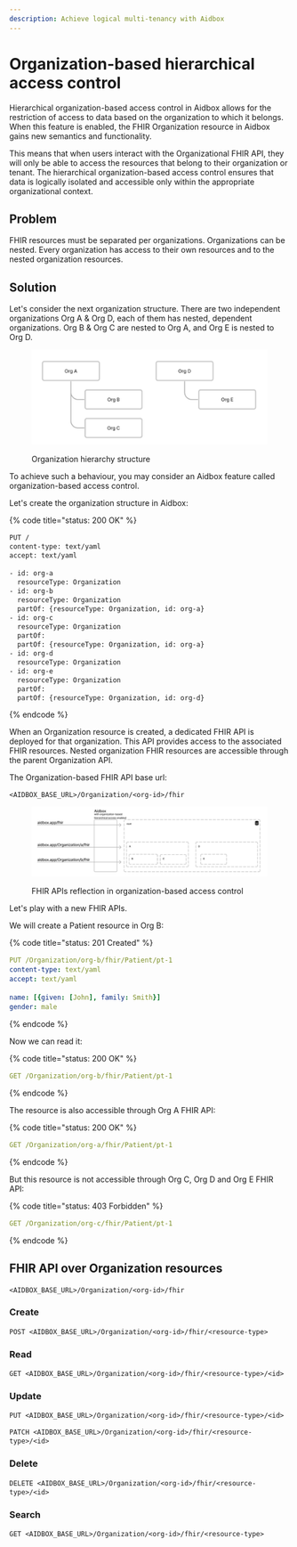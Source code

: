 ```yaml
---
description: Achieve logical multi-tenancy with Aidbox
---
```


# Organization-based hierarchical access control

Hierarchical organization-based access control in Aidbox allows for the restriction of access to data based on the organization to which it belongs. When this feature is enabled, the FHIR Organization resource in Aidbox gains new semantics and functionality.

This means that when users interact with the Organizational FHIR API, they will only be able to access the resources that belong to their organization or tenant. The hierarchical organization-based access control ensures that data is logically isolated and accessible only within the appropriate organizational context.

## Problem

FHIR resources must be separated per organizations. Organizations can be nested. Every organization has access to their own resources and to the nested organization resources.

## Solution

Let's consider the next organization structure. There are two independent organizations Org A & Org D, each of them has nested, dependent organizations. Org B & Org C are nested to Org A, and Org E is nested to Org D.&#x20;

<figure><img src="../../.gitbook/assets/Screenshot 2023-06-28 at 16.40.54.png" alt=""><figcaption><p>Organization hierarchy structure</p></figcaption></figure>

To achieve such a behaviour, you may consider an Aidbox feature called organization-based access control.&#x20;

Let's create the organization structure in Aidbox:

{% code title="status: 200 OK" %}
```
PUT /
content-type: text/yaml
accept: text/yaml

- id: org-a
  resourceType: Organization
- id: org-b
  resourceType: Organization
  partOf: {resourceType: Organization, id: org-a}
- id: org-c
  resourceType: Organization
  partOf:
  partOf: {resourceType: Organization, id: org-a}
- id: org-d
  resourceType: Organization
- id: org-e
  resourceType: Organization
  partOf:
  partOf: {resourceType: Organization, id: org-d}
```
{% endcode %}

When an Organization resource is created, a dedicated FHIR API is deployed for that organization. This API provides access to the associated FHIR resources.  Nested organization FHIR resources are accessible through the parent Organization API.

The Organization-based FHIR API base url:

```
<AIDBOX_BASE_URL>/Organization/<org-id>/fhir
```

<figure><img src="../../.gitbook/assets/Screenshot 2023-06-28 at 15.42.54.png" alt=""><figcaption><p>FHIR APIs reflection in organization-based access control</p></figcaption></figure>

Let's play with a new FHIR APIs.

We will create a Patient resource in Org B:

{% code title="status: 201 Created" %}
```yaml
PUT /Organization/org-b/fhir/Patient/pt-1
content-type: text/yaml
accept: text/yaml

name: [{given: [John], family: Smith}]
gender: male
```
{% endcode %}

Now we can read it:

{% code title="status: 200 OK" %}
```yaml
GET /Organization/org-b/fhir/Patient/pt-1
```
{% endcode %}

The resource is also accessible through Org A FHIR API:

{% code title="status: 200 OK" %}
```yaml
GET /Organization/org-a/fhir/Patient/pt-1
```
{% endcode %}

But this resource is not accessible through Org C, Org D and Org E FHIR API:

{% code title="status: 403 Forbidden" %}
```yaml
GET /Organization/org-c/fhir/Patient/pt-1
```
{% endcode %}

## FHIR API over Organization resources

```
<AIDBOX_BASE_URL>/Organization/<org-id>/fhir
```

### Create

```
POST <AIDBOX_BASE_URL>/Organization/<org-id>/fhir/<resource-type>
```

### Read&#x20;

```
GET <AIDBOX_BASE_URL>/Organization/<org-id>/fhir/<resource-type>/<id>
```

### Update

```
PUT <AIDBOX_BASE_URL>/Organization/<org-id>/fhir/<resource-type>/<id>
```

```
PATCH <AIDBOX_BASE_URL>/Organization/<org-id>/fhir/<resource-type>/<id>
```

### Delete

```
DELETE <AIDBOX_BASE_URL>/Organization/<org-id>/fhir/<resource-type>/<id>
```

### Search

```
GET <AIDBOX_BASE_URL>/Organization/<org-id>/fhir/<resource-type>
```

